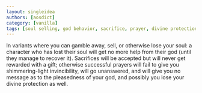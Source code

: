 ```yaml
---
layout: singleidea
authors: [aosdict]
category: [vanilla]
tags: [soul selling, god behavior, sacrifice, prayer, divine protection]
---
```

In variants where you can gamble away, sell, or otherwise lose your soul: a character who has lost their soul will get no more help from their god (until they manage to recover it). Sacrifices will be accepted but will never get rewarded with a gift; otherwise successful prayers will fail to give you shimmering-light invincibility, will go unanswered, and will give you no message as to the pleasedness of your god, and possibly you lose your divine protection as well.
